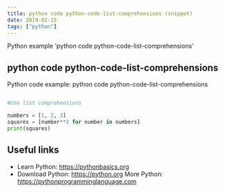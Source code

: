 ```yaml
---
title: python code python-code-list-comprehensions (snippet)
date: 2019-02-15
tags: ["python"]
---
```

Python example 'python code python-code-list-comprehensions'


## python code python-code-list-comprehensions

Python code example: python code python-code-list-comprehensions

```python

#Use list comprehensions

numbers = [1, 2, 3]
squares = [number**2 for number in numbers]
print(squares)


```

## Useful links

- Learn Python: https://pythonbasics.org
- Download Python: https://python.org
More Python: https://pythonprogramminglanguage.com

